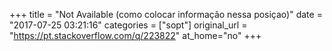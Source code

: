 +++
title = "Not Available (como colocar informação nessa posiçao)"
date = "2017-07-25 03:21:16"
categories = ["sopt"]
original_url = "https://pt.stackoverflow.com/q/223822"
at_home="no"
+++

